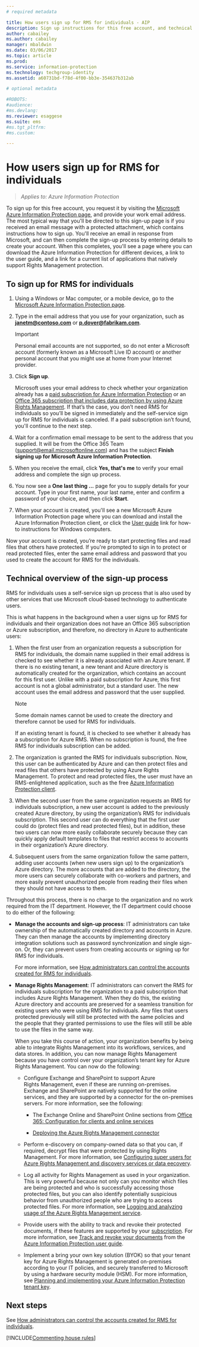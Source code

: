 ```yaml
---
# required metadata

title: How users sign up for RMS for individuals - AIP
description: Sign up instructions for this free account, and technical information how this process works. 
author: cabailey
ms.author: cabailey
manager: mbaldwin
ms.date: 03/06/2017
ms.topic: article
ms.prod:
ms.service: information-protection
ms.technology: techgroup-identity
ms.assetid: a60731bd-f78d-4f00-bb3e-354637b312ab

# optional metadata

#ROBOTS:
#audience:
#ms.devlang:
ms.reviewer: esaggese
ms.suite: ems
#ms.tgt_pltfrm:
#ms.custom:

---
```


# How users sign up for RMS for individuals

>*Applies to: Azure Information Protection*

To sign up for this free account, you request it by visiting the [Microsoft Azure Information Protection page](https://portal.office.com/signup?sku=rms&ru=https%3A%2F%2Fportal.azurerms.com%2F%23%2Fdownload), and provide your work email address. The most typical way that you'll be directed to this sign-up page is if you received an email message with a protected attachment, which contains instructions how to sign up. You'll receive an email in response from Microsoft, and can then complete the sign-up process by entering details to create your account. When this completes, you'll see a page where you can download the Azure Information Protection for different devices, a link to the user guide, and a link for a current list of applications that natively support Rights Management protection. 

## To sign up for RMS for individuals

1.  Using a Windows or Mac computer, or a mobile device, go to the [Microsoft Azure Information Protection page](https://portal.office.com/signup?sku=rms&ru=https%3A%2F%2Fportal.azurerms.com%2F%23%2Fdownload).

2.  Type in the email address that you use for your organization, such as **janetm@contoso.com** or **p.dover@fabrikam.com**.

    > [!IMPORTANT]
    > Personal email accounts are not supported, so do not enter a Microsoft account (formerly known as a Microsoft Live ID account) or another personal account that you might use at home from your Internet provider.

3.  Click **Sign up**.

    Microsoft uses your email address to check whether your organization already has a [paid subscription for Azure Information Protection](https://www.microsoft.com/cloud-platform/azure-information-protection-pricing) or an [Office 365 subscription that includes data protection by using Azure Rights Management](http://download.microsoft.com/download/E/C/F/ECF42E71-4EC0-48FF-AA00-577AC14D5B5C/Azure_Information_Protection_licensing_datasheet_EN-US.pdf). If that’s the case, you don’t need RMS for individuals so you’ll be signed in immediately and the self-service sign up for RMS for individuals is canceled. If a paid subscription isn’t found, you'll continue to the next step.

4.  Wait for a confirmation email message to be sent to the address that you supplied. It will be from the Office 365 Team (support@email.microsoftonline.com) and has the subject **Finish signing up for Microsoft Azure Information Protection**.

5.  When you receive the email, click **Yes, that's me** to verify your email address and complete the sign up process.

6.  You now see a **One last thing ...** page for you to supply details for your account. Type in your first name, your last name, enter and confirm a password of your choice, and then click **Start**.

7. When your account is created, you'll see a new Microsoft Azure Information Protection page where you can download and install the Azure Information Protection client, or click the [User guide](../rms-client/client-user-guide.md) link for how-to instructions for Windows computers.

Now your account is created, you’re ready to start protecting files and read files that others have protected. If you're prompted to sign in to protect or read protected files, enter the same email address and password that you used to create the account for RMS for the individuals.

## Technical overview of the sign-up process
RMS for individuals uses a self-service sign up process that is also used by other services that use Microsoft cloud-based technology to authenticate users.

This is what happens in the background when a user signs up for RMS for individuals and their organization does not have an Office 365 subscription or Azure subscription, and therefore, no directory in Azure to authenticate users:

1.  When the first user from an organization requests a subscription for RMS for individuals, the domain name supplied in their email address is checked to see whether it is already associated with an Azure tenant. If there is no existing tenant, a new tenant and Azure directory is automatically created for the organization, which contains an account for this first user. Unlike with a paid subscription for Azure, this first account is not a global administrator, but a standard user. The new account uses the email address and password that the user supplied.

    > [!NOTE]
    > Some domain names cannot be used to create the directory and therefore cannot be used for RMS for individuals.

    If an existing tenant is found, it is checked to see whether it already has a subscription for Azure RMS. When no subscription is found, the free RMS for individuals subscription can be added.

2.  The organization is granted the RMS for individuals subscription. Now, this user can be authenticated by Azure and can then protect files and read files that others have protected by using Azure Rights Management. To protect and read protected files, the user must have an RMS-enlightened application, such as the free [Azure Information Protection client](../rms-client/aip-client.md).

3.  When the second user from the same organization requests an RMS for individuals subscription, a new user account is added to the previously created Azure directory, by using the organization’s RMS for individuals subscription. This second user can do everything that the first user could do (protect files and read protected files), but in addition, these two users can now more easily collaborate securely because they can quickly apply default templates to files that restrict access to accounts in their organization’s Azure directory.

4.  Subsequent users from the same organization follow the same pattern, adding user accounts (when new users sign up) to the organization’s Azure directory. The more accounts that are added to the directory, the more users can securely collaborate with co-workers and partners, and more easily prevent unauthorized people from reading their files when they should not have access to them.

Throughout this process, there is no charge to the organization and no work required from the IT department. However, the IT department could choose to do either of the following:

-   **Manage the accounts and sign-up process**: IT administrators can take ownership of the automatically created directory and accounts in Azure. They can then manage the accounts by implementing directory integration solutions such as password synchronization and single sign-on. Or, they can prevent users from creating accounts or signing up for RMS for individuals.

    For more information, see [How administrators can control the accounts created for RMS for individuals](rms-for-individuals-take-control.md).

-   **Manage Rights Management**: IT administrators can convert the RMS for individuals subscription for the organization to a paid subscription that includes Azure Rights Management. When they do this, the existing Azure directory and accounts are preserved for a seamless transition for existing users who were using RMS for individuals. Any files that users protected previously will still be protected with the same policies and the people that they granted permissions to use the files will still be able to use the files in the same way.

    When you take this course of action, your organization benefits by being able to integrate Rights Management into its workflows, services, and data stores. In addition, you can now manage Rights Management because you have control over your organization’s tenant key for Azure Rights Management. You can now do the following:

    -   Configure Exchange and SharePoint to support Azure Rights Management, even if these are running on-premises. Exchange and SharePoint are natively supported for the online services, and they are supported by a connector for the on-premises servers. For more information, see the following:

        -   The Exchange Online and SharePoint Online sections from [Office 365: Configuration for clients and online services](../deploy-use/configure-office365.md)

        -   [Deploying the Azure Rights Management connector](../deploy-use/deploy-rms-connector.md)

    -   Perform e-discovery on company-owned data so that you can, if required, decrypt files that were protected by using Rights Management. For more information, see [Configuring super users for Azure Rights Management and discovery services or data eecovery](../deploy-use/configure-super-users.md).

    -   Log all activity for Rights Management as used in your organization. This is very powerful because not only can you monitor which files are being protected and who is successfully accessing those protected files, but you can also identify potentially suspicious behavior from unauthorized people who are trying to access protected files. For more information, see [Logging and analyzing usage of the Azure Rights Management service](../deploy-use/log-analyze-usage.md).

    -   Provide users with the ability to track and revoke their protected documents, if these features are supported by your [subscription](https://www.microsoft.com/cloud-platform/azure-information-protection-features). For more information, see [Track and revoke your documents](../rms-client/client-track-revoke.md) from the [Azure Information Protection user guide](../rms-client/client-user-guide.md).

    -   Implement a bring your own key solution (BYOK) so that your tenant key for Azure Rights Management is generated on-premises according to your IT policies, and securely transferred to Microsoft by using a hardware security module (HSM). For more information, see [Planning and implementing your Azure Information Protection tenant key](../plan-design/plan-implement-tenant-key.md).


## Next steps
See [How administrators can control the accounts created for RMS for individuals](rms-for-individuals-take-control.md).

[!INCLUDE[Commenting house rules](../includes/houserules.md)]
